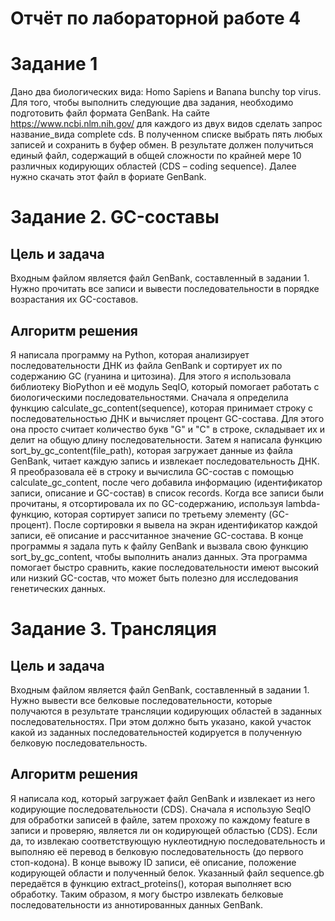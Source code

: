 # Отчёт по лабораторной работе 4

# Задание 1
Дано два биологических вида: Homo Sapiens и Banana bunchy top virus. Для того, чтобы выполнить следующие два задания, необходимо подготовить файл формата GenBank. На сайте https://www.ncbi.nlm.nih.gov/ для каждого из двух видов сделать запрос название_вида complete cds. В полученном списке выбрать пять любых записей и сохранить в буфер обмен. В результате должен получиться единый файл, содержащий в общей сложности по крайней мере 10 различных кодирующих областей (CDS – coding sequence). Далее нужно скачать этот файл в фориате GenBank.

# Задание 2. GC-составы

## Цель и задача
Входным файлом является файл GenBank, составленный в задании 1. Нужно прочитать все записи и вывести последовательности в порядке возрастания их GC-составов.

## Алгоритм решения
Я написала программу на Python, которая анализирует последовательности ДНК из файла GenBank и сортирует их по содержанию GC (гуанина и цитозина). Для этого я использовала библиотеку BioPython и её модуль SeqIO, который помогает работать с биологическими последовательностями. Сначала я определила функцию calculate_gc_content(sequence), которая принимает строку с последовательностью ДНК и вычисляет процент GC-состава. Для этого она просто считает количество букв "G" и "C" в строке, складывает их и делит на общую длину последовательности. Затем я написала функцию sort_by_gc_content(file_path), которая загружает данные из файла GenBank, читает каждую запись и извлекает последовательность ДНК. Я преобразовала её в строку и вычислила GC-состав с помощью calculate_gc_content, после чего добавила информацию (идентификатор записи, описание и GC-состав) в список records. Когда все записи были прочитаны, я отсортировала их по GC-содержанию, используя lambda-функцию, которая сортирует записи по третьему элементу (GC-процент). После сортировки я вывела на экран идентификатор каждой записи, её описание и рассчитанное значение GC-состава. В конце программы я задала путь к файлу GenBank и вызвала свою функцию sort_by_gc_content, чтобы выполнить анализ данных. Эта программа помогает быстро сравнить, какие последовательности имеют высокий или низкий GC-состав, что может быть полезно для исследования генетических данных.

# Задание 3. Трансляция

## Цель и задача
Входным файлом является файл GenBank, составленный в задании 1. Нужно вывести все белковые последовательности, которые получаются в результате трансляции кодирующих областей в заданных последовательностях. При этом должно быть указано, какой участок какой из заданных последовательностей кодируется в полученную белковую последовательность.

## Алгоритм решения
Я написала код, который загружает файл GenBank и извлекает из него кодирующие последовательности (CDS). Сначала я использую SeqIO для обработки записей в файле, затем прохожу по каждому feature в записи и проверяю, является ли он кодирующей областью (CDS). Если да, то извлекаю соответствующую нуклеотидную последовательность и выполняю её перевод в белковую последовательность (до первого стоп-кодона). В конце вывожу ID записи, её описание, положение кодирующей области и полученный белок. Указанный файл sequence.gb передаётся в функцию extract_proteins(), которая выполняет всю обработку. Таким образом, я могу быстро извлекать белковые последовательности из аннотированных данных GenBank.